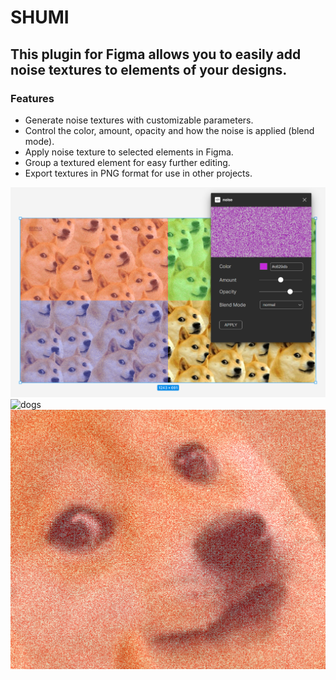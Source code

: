 # SHUMI

## This plugin for Figma allows you to easily add noise textures to elements of your designs.

### Features

- Generate noise textures with customizable parameters.
- Control the color, amount, opacity and how the noise is applied (blend mode).
- Apply noise texture to selected elements in Figma.
- Group a textured element for easy further editing.
- Export textures in PNG format for use in other projects.

![dogs](./shumiImg/shumi_zoom_0.png)
![dogs](./shumiImg/shumi_zoom_1.png)
![dogs](./shumiImg/shumi_zoom_2.png)
